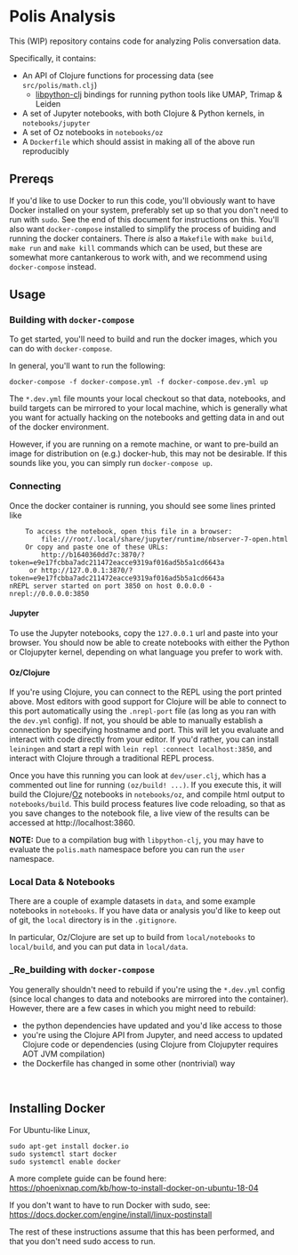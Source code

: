 
# Polis Analysis

This (WIP) repository contains code for analyzing Polis conversation data.

Specifically, it contains:

* An API of Clojure functions for processing data (see `src/polis/math.clj`)
  * [libpython-clj](https://github.com/clj-python/libpython-clj) bindings for running python tools like UMAP, Trimap & Leiden
* A set of Jupyter notebooks, with both Clojure & Python kernels, in `notebooks/jupyter`
* A set of Oz notebooks in `notebooks/oz`
* A `Dockerfile` which should assist in making all of the above run reproducibly


## Prereqs

If you'd like to use Docker to run this code, you'll obviously want to have Docker installed on your system, preferably set up so that you don't need to run with `sudo`.
See the end of this document for instructions on this.
You'll also want `docker-compose` installed to simplify the process of buiding and running the docker containers.
There _is_ also a `Makefile` with `make build`, `make run` and `make kill` commands which can be used, but these are somewhat more cantankerous to work with, and we recommend using `docker-compose` instead.


## Usage

### Building with `docker-compose`

To get started, you'll need to build and run the docker images, which you can do with `docker-compose`.

In general, you'll want to run the following:

```
docker-compose -f docker-compose.yml -f docker-compose.dev.yml up
```

The `*.dev.yml` file mounts your local checkout so that data, notebooks, and build targets can be mirrored
to your local machine, which is generally what you want for actually hacking on the notebooks and getting data
in and out of the docker environment.

However, if you are running on a remote machine, or want to pre-build an image for distribution on (e.g.) docker-hub, this may not be desirable.
If this sounds like you, you can simply run `docker-compose up`.

### Connecting

Once the docker container is running, you should see some lines printed like

```
    To access the notebook, open this file in a browser:
        file:///root/.local/share/jupyter/runtime/nbserver-7-open.html
    Or copy and paste one of these URLs:
        http://b1640360dd7c:3870/?token=e9e17fcbba7adc211472eacce9319af016ad5b5a1cd6643a
     or http://127.0.0.1:3870/?token=e9e17fcbba7adc211472eacce9319af016ad5b5a1cd6643a
nREPL server started on port 3850 on host 0.0.0.0 - nrepl://0.0.0.0:3850
```

#### Jupyter

To use the Jupyter notebooks, copy the `127.0.0.1` url and paste into your browser.
You should now be able to create notebooks with either the Python or Clojupyter kernel, depending on what language you prefer to work with.


#### Oz/Clojure

If you're using Clojure, you can connect to the REPL using the port printed above.
Most editors with good support for Clojure will be able to connect to this port automatically using the `.nrepl-port` file (as long as you ran with the `dev.yml` config).
If not, you should be able to manually establish a connection by specifying hostname and port.
This will let you evaluate and interact with code directly from your editor.
If you'd rather, you can install `leiningen` and start a repl with `lein repl :connect localhost:3850`, and interact with Clojure through a traditional REPL process.

Once you have this running you can look at `dev/user.clj`, which has a commented out line for running `(oz/build! ...)`.
If you execute this, it will build the Clojure/[Oz](https://github.com/metasoarous/oz) notebooks in `notebooks/oz`, and compile html output to `notebooks/build`.
This build process features live code reloading, so that as you save changes to the notebook file, a live view of the results can be accessed at http://localhost:3860.

**NOTE:** Due to a compilation bug with `libpython-clj`, you may have to evaluate the `polis.math` namespace before you can run the `user` namespace.


### Local Data & Notebooks

There are a couple of example datasets in `data`, and some example notebooks in `notebooks`.
If you have data or analysis you'd like to keep out of git, the `local` directory is in the `.gitignore`.

In particular, Oz/Clojure are set up to build from `local/notebooks` to `local/build`, and you can put data in `local/data`.


### _Re_building with `docker-compose`

You generally shouldn't need to rebuild if you're using the `*.dev.yml` config (since local changes to data
and notebooks are mirrored into the container).
However, there are a few cases in which you might need to rebuild:
* the python dependencies have updated and you'd like access to those
* you're using the Clojure API from Jupyter, and need access to updated Clojure code or dependencies (using Clojure from Clojupyter requires AOT JVM compilation)
* the Dockerfile has changed in some other (nontrivial) way



</br>

## Installing Docker

For Ubuntu-like Linux,

```
sudo apt-get install docker.io
sudo systemctl start docker
sudo systemctl enable docker
```

A more complete guide can be found here: https://phoenixnap.com/kb/how-to-install-docker-on-ubuntu-18-04

If you don't want to have to run Docker with sudo, see: https://docs.docker.com/engine/install/linux-postinstall

The rest of these instructions assume that this has been performed, and that you don't need sudo access to
run.


